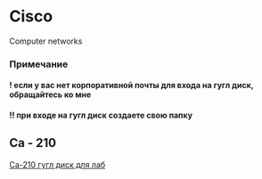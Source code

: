 # Cisco
Computer networks
### Примечание
#### ! если у вас нет корпоративной почты для входа на гугл диск, обращайтесь ко мне
#### !! при входе на гугл диск создаете свою папку

## Са - 210
<a href="https://drive.google.com/drive/folders/18aN-CbRVoLTcE6tEsrqYdIpxqADhTzOe?usp=sharing">Са-210  гугл диск для лаб<a/>
